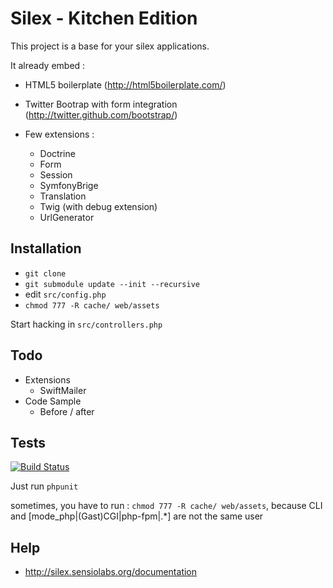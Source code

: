 Silex - Kitchen Edition
=======================

This project is a base for your silex applications.

It already embed :

* HTML5 boilerplate (http://html5boilerplate.com/)
* Twitter Bootrap with form integration (http://twitter.github.com/bootstrap/)
* Few extensions :

  * Doctrine
  * Form
  * Session
  * SymfonyBrige
  * Translation
  * Twig (with debug extension)
  * UrlGenerator

Installation
------------

*  `git clone`
*  `git submodule update --init --recursive`
*  edit `src/config.php`
*  `chmod 777 -R cache/ web/assets`

Start hacking in `src/controllers.php`

Todo
----

* Extensions
  * SwiftMailer
* Code Sample
  * Before / after

Tests
-----

[![Build Status](https://secure.travis-ci.org/lyrixx/Silex-Kitchen-Edition.png)](http://travis-ci.org/lyrixx/Silex-Kitchen-Edition)

Just run `phpunit`

sometimes, you have to run : `chmod 777 -R cache/ web/assets`, because CLI and [mode_php|(Gast)CGI|php-fpm|.*] are not the same user

Help
----

* http://silex.sensiolabs.org/documentation
